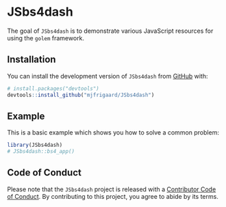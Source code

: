 
<!-- README.md is generated from README.Rmd. Please edit that file -->

# JSbs4dash

<!-- badges: start -->
<!-- badges: end -->

The goal of `JSbs4dash` is to demonstrate various JavaScript resources
for using the `golem` framework.

## Installation

You can install the development version of `JSbs4dash` from
[GitHub](https://github.com/) with:

``` r
# install.packages("devtools")
devtools::install_github("mjfrigaard/JSbs4dash")
```

## Example

This is a basic example which shows you how to solve a common problem:

``` r
library(JSbs4dash)
# JSbs4dash::bs4_app()
```

## Code of Conduct

Please note that the `JSbs4dash` project is released with a [Contributor
Code of
Conduct](https://contributor-covenant.org/version/2/1/CODE_OF_CONDUCT.html).
By contributing to this project, you agree to abide by its terms.
